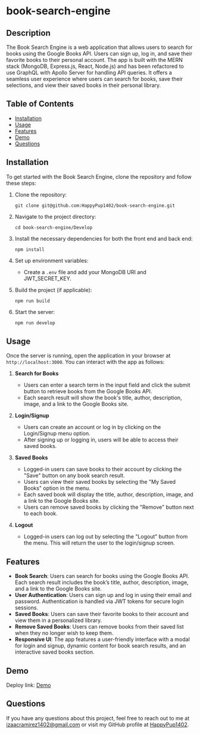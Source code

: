 # book-search-engine

## Description

The Book Search Engine is a web application that allows users to search for books using the Google Books API. Users can sign up, log in, and save their favorite books to their personal account. The app is built with the MERN stack (MongoDB, Express.js, React, Node.js) and has been refactored to use GraphQL with Apollo Server for handling API queries. It offers a seamless user experience where users can search for books, save their selections, and view their saved books in their personal library.

## Table of Contents

- [Installation](#installation)
- [Usage](#usage)
- [Features](#features)
- [Demo](#demo)
- [Questions](#questions)

## Installation

To get started with the Book Search Engine, clone the repository and follow these steps:

1. Clone the repository:
    ```
    git clone git@github.com:HappyPup1402/book-search-engine.git
    ```

2. Navigate to the project directory:
    ```
    cd book-search-engine/Develop
    ```

3. Install the necessary dependencies for both the front end and back end:
    ```
    npm install
    ```

4. Set up environment variables:
    - Create a `.env` file and add your MongoDB URI and JWT_SECRET_KEY.

5. Build the project (if applicable):
    ```
    npm run build
    ```

6. Start the server:
    ```bash
    npm run develop
    ```

## Usage

Once the server is running, open the application in your browser at `http://localhost:3000`. You can interact with the app as follows:

1. **Search for Books**
   - Users can enter a search term in the input field and click the submit button to retrieve books from the Google Books API.
   - Each search result will show the book's title, author, description, image, and a link to the Google Books site.

2. **Login/Signup**
   - Users can create an account or log in by clicking on the Login/Signup menu option.
   - After signing up or logging in, users will be able to access their saved books.

3. **Saved Books**
   - Logged-in users can save books to their account by clicking the "Save" button on any book search result.
   - Users can view their saved books by selecting the "My Saved Books" option in the menu.
   - Each saved book will display the title, author, description, image, and a link to the Google Books site.
   - Users can remove saved books by clicking the "Remove" button next to each book.

4. **Logout**
   - Logged-in users can log out by selecting the "Logout" button from the menu. This will return the user to the login/signup screen.

## Features

- **Book Search**: Users can search for books using the Google Books API. Each search result includes the book’s title, author, description, image, and a link to the Google Books site.
- **User Authentication**: Users can sign up and log in using their email and password. Authentication is handled via JWT tokens for secure login sessions.
- **Saved Books**: Users can save their favorite books to their account and view them in a personalized library.
- **Remove Saved Books**: Users can remove books from their saved list when they no longer wish to keep them.
- **Responsive UI**: The app features a user-friendly interface with a modal for login and signup, dynamic content for book search results, and an interactive saved books section.

## Demo

Deploy link: [Demo](https://app.screencastify.com/v3/watch/your-demo-link)

## Questions

If you have any questions about this project, feel free to reach out to me at [izaacramirez1402@gmail.com](mailto:izaacramirez1402@gmail.com) or visit my GitHub profile at [HappyPup1402](https://github.com/HappyPup1402).
